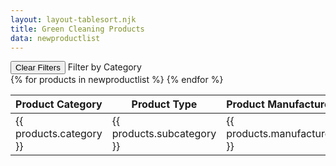 ```yaml
---
layout: layout-tablesort.njk
title: Green Cleaning Products
data: newproductlist
---
```

<div class="flex-row">
<button type="button" id="test" class="border border-solid border-black p-4 m-4">Clear Filters</button>
<label for="filter1"> Filter by Category </label><span class="filter1 border border-solid border-black p-2 m-2"></span> </div>



<table id="example" class="display">
<thead class="">
<tr>
<th>Product Category </th> 
<th>Product Type</th>
<th>Product Manufacturer</th>
<th>Product Name</th>
<th>Meets Standard</th>
</tr>
</thead>
<tbody>
{% for products in newproductlist %}
<tr> 
<td>{{ products.category }}</td>
<td>{{ products.subcategory }}</td>
<td>{{ products.manufacturer }}</td>
<td><a href="green-products/{{ products.category | slug }}/{{ products.subcategory | slug }}/{{ products.manufacturer | slug }}/{{ products.product | slug }}/">{{ products.product }}</a></td>
<td>{{ products.standard }}</td>
</tr>
{% endfor %}
</tbody>
<tfoot>
<tr>
<td></td>
<td></td>
<td></td>
<td></td>
<td></td>
</tr>
</tfoot>
</table>


